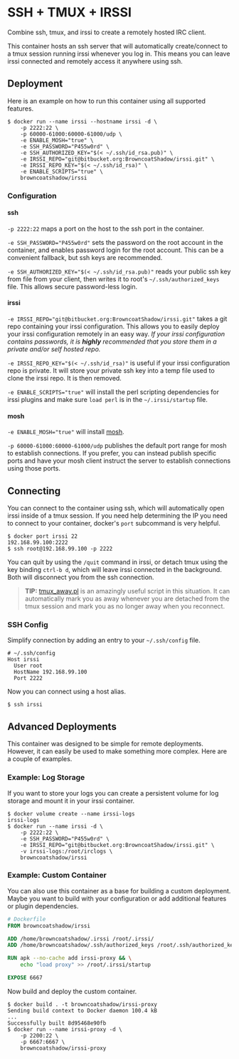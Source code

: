 # SSH + TMUX + IRSSI
Combine ssh, tmux, and irssi to create a remotely hosted IRC client.

This container hosts an ssh server that will automatically create/connect to a tmux session running irssi whenever you log in. This means you can leave irssi connected and remotely access it anywhere using ssh.

## Deployment
Here is an example on how to run this container using all supported features.
```sh-session
$ docker run --name irssi --hostname irssi -d \
    -p 2222:22 \
    -p 60000-61000:60000-61000/udp \
    -e ENABLE_MOSH="true" \
    -e SSH_PASSWORD="P455w0rd" \
    -e SSH_AUTHORIZED_KEY="$(< ~/.ssh/id_rsa.pub)" \
    -e IRSSI_REPO="git@bitbucket.org:BrowncoatShadow/irssi.git" \
    -e IRSSI_REPO_KEY="$(< ~/.ssh/id_rsa)" \
    -e ENABLE_SCRIPTS="true" \
    browncoatshadow/irssi
```

### Configuration
#### ssh
`-p 2222:22` maps a port on the host to the ssh port in the container.

`-e SSH_PASSWORD="P455w0rd"` sets the password on the root account in the container, and enables password login for the root account. This can be a convenient fallback, but ssh keys are recommended.

`-e SSH_AUTHORIZED_KEY="$(< ~/.ssh/id_rsa.pub)"` reads your public ssh key from file from your client, then writes it to root's `~/.ssh/authorized_keys` file.  This allows secure password-less login.

#### irssi
`-e IRSSI_REPO="git@bitbucket.org:BrowncoatShadow/irssi.git"` takes a git repo containing your irssi configuration. This allows you to easily deploy your irssi configuration remotely in an easy way. *If your irssi configuration contains passwords, it is **highly** recommended that you store them in a private and/or self hosted repo.*

`-e IRSSI_REPO_KEY="$(< ~/.ssh/id_rsa)"` is useful if your irssi configuration repo is private. It will store your private ssh key into a temp file used to clone the irssi repo. It is then removed.

`-e ENABLE_SCRIPTS="true"` will install the perl scripting dependencies for irssi plugins and make sure `load perl` is in the `~/.irssi/startup` file.

#### mosh
`-e ENABLE_MOSH="true"` will install [mosh](https://mosh.org/).

`-p 60000-61000:60000-61000/udp` publishes the default port range for mosh to establish connections. If you prefer, you can instead publish specific ports and have your mosh client instruct the server to establish connections using those ports.


## Connecting
You can connect to the container using ssh, which will automatically open irssi inside of a tmux session. If you need help determining the IP you need to connect to your container, docker's `port` subcommand is very helpful.
```sh-session
$ docker port irssi 22
192.168.99.100:2222
$ ssh root@192.168.99.100 -p 2222
```

You can quit by using the `/quit` command in irssi, or detach tmux using the key binding `ctrl-b d`, which will leave irssi connected in the background. Both will disconnect you from the ssh connection.

> **TIP:** [tmux_away.pl](https://github.com/irssi/scripts.irssi.org/blob/master/scripts/tmux_away.pl) is an amazingly useful script in this situation. It can automatically mark you as away whenever you are detached from the tmux session and mark you as no longer away when you reconnect.

### SSH Config
Simplify connection by adding an entry to your `~/.ssh/config` file.
```
# ~/.ssh/config
Host irssi
  User root
  HostName 192.168.99.100
  Port 2222
```

Now you can connect using a host alias.
```sh-session
$ ssh irssi
```


## Advanced Deployments
This container was designed to be simple for remote deployments. However, it can easily be used to make something more complex. Here are a couple of examples.

### Example: Log Storage
If you want to store your logs you can create a persistent volume for log storage and mount it in your irssi container.
```sh-session
$ docker volume create --name irssi-logs
irssi-logs
$ docker run --name irssi -d \
    -p 2222:22 \
    -e SSH_PASSWORD="P455w0rd" \
    -e IRSSI_REPO="git@bitbucket.org:BrowncoatShadow/irssi.git" \
    -v irssi-logs:/root/irclogs \
    browncoatshadow/irssi
```

### Example: Custom Container
You can also use this container as a base for building a custom deployment. Maybe you want to build with your configuration or add additional features or plugin dependencies.

```dockerfile
# Dockerfile
FROM browncoatshadow/irssi

ADD /home/browncoatshadow/.irssi /root/.irssi/
ADD /home/browncoatshadow/.ssh/authorized_keys /root/.ssh/authorized_keys

RUN apk --no-cache add irssi-proxy && \
    echo "load proxy" >> /root/.irssi/startup

EXPOSE 6667
```

Now build and deploy the custom container.
```sh-session
$ docker build . -t browncoatshadow/irssi-proxy
Sending build context to Docker daemon 100.4 kB
...
Successfully built 8d95468e90fb
$ docker run --name irssi-proxy -d \
    -p 2200:22 \
    -p 6667:6667 \
    browncoatshadow/irssi-proxy
```
